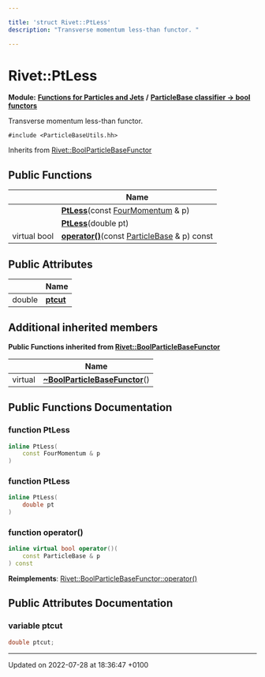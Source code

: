 ```yaml
---

title: 'struct Rivet::PtLess'
description: "Transverse momentum less-than functor. "

---
```


# Rivet::PtLess

**Module:** **[Functions for Particles and Jets](/documentation/code/modules/group__particlebaseutils/)** **/** **[ParticleBase classifier -> bool functors](/documentation/code/modules/group__particlebasetutils__pb2bool/)**



Transverse momentum less-than functor. 


`#include <ParticleBaseUtils.hh>`

Inherits from [Rivet::BoolParticleBaseFunctor](/documentation/code/classes/structrivet_1_1boolparticlebasefunctor/)

## Public Functions

|                | Name           |
| -------------- | -------------- |
| | **[PtLess](/documentation/code/modules/group__particlebaseutils/#function-ptless)**(const <a href="/documentation/code/classes/classrivet_1_1fourmomentum/">FourMomentum</a> & p) |
| | **[PtLess](/documentation/code/modules/group__particlebaseutils/#function-ptless)**(double pt) |
| virtual bool | **[operator()](/documentation/code/modules/group__particlebaseutils/#function-operator())**(const <a href="/documentation/code/classes/classrivet_1_1particlebase/">ParticleBase</a> & p) const |

## Public Attributes

|                | Name           |
| -------------- | -------------- |
| double | **[ptcut](/documentation/code/modules/group__particlebaseutils/#variable-ptcut)**  |

## Additional inherited members

**Public Functions inherited from [Rivet::BoolParticleBaseFunctor](/documentation/code/classes/structrivet_1_1boolparticlebasefunctor/)**

|                | Name           |
| -------------- | -------------- |
| virtual | **[~BoolParticleBaseFunctor](/documentation/code/modules/group__particlebaseutils/#function-~boolparticlebasefunctor)**() |


## Public Functions Documentation

### function PtLess

```cpp
inline PtLess(
    const FourMomentum & p
)
```


### function PtLess

```cpp
inline PtLess(
    double pt
)
```


### function operator()

```cpp
inline virtual bool operator()(
    const ParticleBase & p
) const
```


**Reimplements**: [Rivet::BoolParticleBaseFunctor::operator()](/documentation/code/modules/group__particlebaseutils/#function-operator())


## Public Attributes Documentation

### variable ptcut

```cpp
double ptcut;
```


-------------------------------

Updated on 2022-07-28 at 18:36:47 +0100
